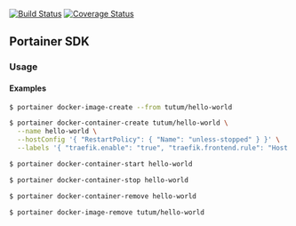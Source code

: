 [![Build Status](https://travis-ci.com/openhoat/portainer-sdk.svg?branch=master)](https://travis-ci.com/openhoat/portainer-sdk)
[![Coverage Status](https://coveralls.io/repos/github/openhoat/portainer-sdk/badge.svg?branch=master)](https://coveralls.io/github/openhoat/portainer-sdk?branch=master)

## Portainer SDK

### Usage

#### Examples

```sh
$ portainer docker-image-create --from tutum/hello-world
```

```sh
$ portainer docker-container-create tutum/hello-world \
  --name hello-world \
  --hostConfig '{ "RestartPolicy": { "Name": "unless-stopped" } }' \
  --labels '{ "traefik.enable": "true", "traefik.frontend.rule": "Host:hello.local.io", "traefik.webservice.frontend.entryPoints": "http" }'
```

```sh
$ portainer docker-container-start hello-world
```

```sh
$ portainer docker-container-stop hello-world
```

```sh
$ portainer docker-container-remove hello-world
```

```sh
$ portainer docker-image-remove tutum/hello-world
```
